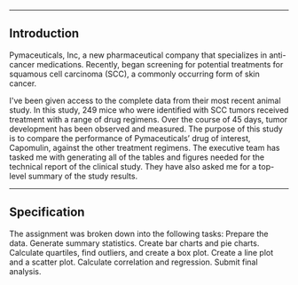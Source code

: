 -----------------------------------------------------------------------
Introduction
-----------------------------------------------------------------------

Pymaceuticals, Inc, a new pharmaceutical company that specializes in anti-cancer medications. Recently, began screening for potential treatments for squamous cell carcinoma (SCC), a commonly occurring form of skin cancer.

I've been given access to the complete data from their most recent animal study. In this study, 249 mice who were identified with SCC tumors received treatment with a range of drug regimens. Over the course of 45 days, tumor development has been observed and measured. The purpose of this study is to compare the performance of Pymaceuticals’ drug of interest, Capomulin, against the other treatment regimens.
The executive team has tasked me with generating all of the tables and figures needed for the technical report of the clinical study. They have also asked me for a top-level summary of the study results.

-----------------------------------------------------------------------
Specification
-----------------------------------------------------------------------

The assignment was broken down into the following tasks:
Prepare the data.
Generate summary statistics.
Create bar charts and pie charts.
Calculate quartiles, find outliers, and create a box plot.
Create a line plot and a scatter plot.
Calculate correlation and regression.
Submit final analysis.
